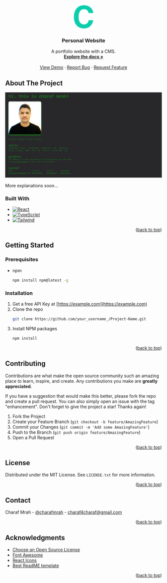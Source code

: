<a name="readme-top"></a>

<!-- PROJECT LOGO -->
<br />
<div align="center">
  <a href="https://github.com/charafmrah/charaf-mrah-portfolio">
    <img src="public/logo.png" alt="Logo" width="80" height="80">
  </a>

  <h3 align="center">Personal Website</h3>

  <p align="center">
    A portfolio website with a CMS.
    <br />
    <a href="https://github.com/charafmrah/charaf-mrah-portfolio"><strong>Explore the docs »</strong></a>
    <br />
    <br />
    <a href="https://github.com/charafmrah/charaf-mrah-portfolio">View Demo</a>
    ·
    <a href="https://github.com/charafmrah/charaf-mrah-portfolio/issues">Report Bug</a>
    ·
    <a href="https://github.com/charafmrah/charaf-mrah-portfolio/issues">Request Feature</a>
  </p>
</div>

<!-- ABOUT THE PROJECT -->

## About The Project

[![Product Name Screen Shot][product-screenshot]](https://charafmrah.com)

More explanations soon...

### Built With

- [![React][react.js]][react-url]
- [![TypeScript][typescript]][typescript-url]
- [![Tailwind][tailwindcss.com]][tailwind-url]

<p align="right">(<a href="#readme-top">back to top</a>)</p>

<!-- GETTING STARTED -->

## Getting Started

### Prerequisites

- npm
  ```sh
  npm install npm@latest -g
  ```

### Installation

1. Get a free API Key at [https://example.com](https://example.com)
2. Clone the repo
   ```sh
   git clone https://github.com/your_username_/Project-Name.git
   ```
3. Install NPM packages
   ```sh
   npm install
   ```

<p align="right">(<a href="#readme-top">back to top</a>)</p>

<!-- CONTRIBUTING -->

## Contributing

Contributions are what make the open source community such an amazing place to learn, inspire, and create. Any contributions you make are **greatly appreciated**.

If you have a suggestion that would make this better, please fork the repo and create a pull request. You can also simply open an issue with the tag "enhancement".
Don't forget to give the project a star! Thanks again!

1. Fork the Project
2. Create your Feature Branch (`git checkout -b feature/AmazingFeature`)
3. Commit your Changes (`git commit -m 'Add some AmazingFeature'`)
4. Push to the Branch (`git push origin feature/AmazingFeature`)
5. Open a Pull Request

<p align="right">(<a href="#readme-top">back to top</a>)</p>

<!-- LICENSE -->

## License

Distributed under the MIT License. See `LICENSE.txt` for more information.

<p align="right">(<a href="#readme-top">back to top</a>)</p>

<!-- CONTACT -->

## Contact

Charaf Mrah - [@charafmrah](https://twitter.com/charafmrah) - charaf4charaf@gmail.com

<p align="right">(<a href="#readme-top">back to top</a>)</p>

<!-- ACKNOWLEDGMENTS -->

## Acknowledgments

- [Choose an Open Source License](https://choosealicense.com)
- [Font Awesome](https://fontawesome.com)
- [React Icons](https://react-icons.github.io/react-icons/search)
- [Best ReadME template](https://github.com/othneildrew/Best-README-Template)

<p align="right">(<a href="#readme-top">back to top</a>)</p>

<!-- MARKDOWN LINKS & IMAGES -->
<!-- https://www.markdownguide.org/basic-syntax/#reference-style-links -->

[license-shield]: https://img.shields.io/github/license/charafmrah/charaf-mrah-portfolio.svg?style=for-the-badge
[license-url]: https://github.com/charafmrah/charaf-mrah-portfolio/LICENSE.txt
[linkedin-shield]: https://img.shields.io/badge/-LinkedIn-black.svg?style=for-the-badge&logo=linkedin&colorB=555
[linkedin-url]: https://linkedin.com/in/charafmrah
[product-screenshot]: public/screenshot.png
[next.js]: https://img.shields.io/badge/next.js-000000?style=for-the-badge&logo=nextdotjs&logoColor=white
[next-url]: https://nextjs.org/
[react.js]: https://img.shields.io/badge/React-20232A?style=for-the-badge&logo=react&logoColor=61DAFB
[react-url]: https://reactjs.org/
[tailwindcss.com]: https://img.shields.io/badge/Tailwind-03a9f4?style=for-the-badge&logo=tailwindcss&logoColor=white
[tailwind-url]: https://tailwindcss.com
[typescript]: https://img.shields.io/badge/Typescript-0d47a1?style=for-the-badge&logo=typescript&logoColor=white
[typescript-url]: https://typescriptlang.com

